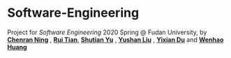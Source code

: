 # Software-Engineering

 Project for *Software Engineering* 2020 Spring @ Fudan University, by [**Chenran Ning**](< https://github.com/chty627 >) , [**Rui Tian**](<https://github.com/Stephyuka>), [**Shutian Yu**](<https://github.com/ystttttt>) , [**Yushan Liu**](<https://github.com/613lys>) , [**Yixian Du**](<https://github.com/Riki-Du>) and [**Wenhao Huang**](<https://github.com/EZ-hwh>)

